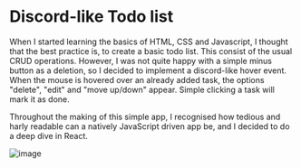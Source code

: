 # Discord-like Todo list

When I started learning the basics of HTML, CSS and Javascript, I thought that the best practice is, to create a basic todo list.
This consist of the usual CRUD operations.
However, I was not quite happy with a simple minus button as a deletion, so I decided to implement a discord-like hover event.
When the mouse is hovered over an already added task, the options "delete", "edit" and "move up/down" appear.
Simple clicking a task will mark it as done.

Throughout the making of this simple app, I recognised how tedious and harly readable can a natively JavaScript driven app be, and I decided to do a deep dive in React.


![image](https://github.com/fragler01/fragler01.github.io/assets/60200282/d257c96b-1099-4a5f-8d8e-e77406abc89e)
